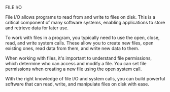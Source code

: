 FILE I/O

File I/O allows programs to read from and write to files on disk. This is a critical component of many software systems, enabling applications to store and retrieve data for later use.


To work with files in a program, you typically need to use the open, close, read, and write system calls. These allow you to create new files, open existing ones, read data from them, and write new data to them.

When working with files, it's important to understand file permissions, which determine who can access and modify a file. You can set file permissions when creating a new file using the open system call.

With the right knowledge of file I/O and system calls, you can build powerful software that can read, write, and manipulate files on disk with ease.

